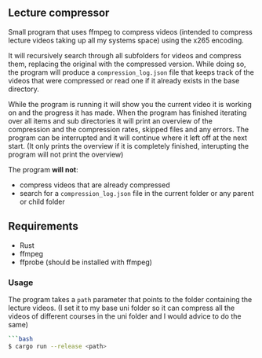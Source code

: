 ## Lecture compressor

Small program that uses ffmpeg to compress videos (intended to compress lecture videos taking up all my systems space) using the x265 encoding.

It will recursively search through all subfolders for videos and compress them, replacing the original with the compressed version. While doing so, the program will produce a `compression_log.json` file that keeps track of the videos that were compressed or read one if it already exists in the base directory.

While the program is running it will show you the current video it is working on and the progress it has made. When the program has finished iterating over all items and sub directories it will print an overview of the compression and the compression rates, skipped files and any errors. The program can be interrupted and it will continue where it left off at the next start. (It only prints the overview if it is completely finished, interupting the program will not print the overview)

The program __will not__:
- compress videos that are already compressed
- search for a `compression_log.json` file in the current folder or any parent or child folder

## Requirements
- Rust
- ffmpeg
- ffprobe (should be installed with ffmpeg)

### Usage
The program takes a `path` parameter that points to the folder containing the lecture videos. (I set it to my base uni folder so it can compress all the videos of different courses in the uni folder and I would advice to do the same)

```bash
```bash
$ cargo run --release <path>
```